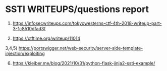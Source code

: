 # SSTI WRITEUPS/questions report

1) https://infosecwriteups.com/tokyowesterns-ctf-4th-2018-writeup-part-3-1c8510dfad3f

2) https://ctftime.org/writeup/11014

3,4,5) https://portswigger.net/web-security/server-side-template-injection/exploiting

6) https://kleiber.me/blog/2021/10/31/python-flask-jinja2-ssti-example/

